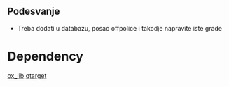 ## Podesvanje ##

 - Treba dodati u databazu, posao offpolice i takodje napravite iste grade

# Dependency

[ox_lib](https://github.com/overextended/ox_lib)
[qtarget](https://github.com/overextended/qtarget)
